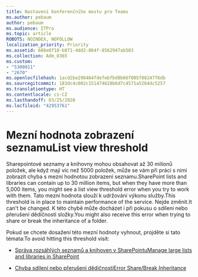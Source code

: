 ```yaml
---
title: Nastavení konferenčního mostu pro Teams
ms.author: pebaum
author: pebaum
ms.audience: ITPro
ms.topic: article
ROBOTS: NOINDEX, NOFOLLOW
localization_priority: Priority
ms.assetid: 686e8f18-b871-4dd2-864f-8562947ab583
ms.collection: Adm_O365
ms.custom:
- "5300011"
- "2670"
ms.openlocfilehash: 1acd2be290464fdefebfbd8b66f005f08247f6db
ms.sourcegitcommit: 183dc4c002c151474628b6d7c4571a5264dc5257
ms.translationtype: HT
ms.contentlocale: cs-CZ
ms.lasthandoff: 03/25/2020
ms.locfileid: "42953761"
---
```

# <a name="list-view-threshold"></a><span data-ttu-id="89219-102">Mezní hodnota zobrazení seznamu</span><span class="sxs-lookup"><span data-stu-id="89219-102">List view threshold</span></span>

<span data-ttu-id="89219-103">Sharepointové seznamy a knihovny mohou obsahovat až 30 milionů položek, ale když mají víc než 5000 položek, může se vám při práci s nimi zobrazit chyba s mezní hodnotou zobrazení seznamu.</span><span class="sxs-lookup"><span data-stu-id="89219-103">SharePoint lists and libraries can contain up to 30 million items, but when they have more than 5,000 items, you might see a list view threshold error when you try to work with them.</span></span> <span data-ttu-id="89219-104">Tato mezní hodnota slouží k udržování výkonu služby.</span><span class="sxs-lookup"><span data-stu-id="89219-104">This threshold is in place to maintain performance of the service.</span></span> <span data-ttu-id="89219-105">Nejde změnit.</span><span class="sxs-lookup"><span data-stu-id="89219-105">It can't be changed.</span></span> <span data-ttu-id="89219-106">K této chybě může docházet i při pokusu o sdílení nebo přerušení dědičnosti složky.</span><span class="sxs-lookup"><span data-stu-id="89219-106">You might also receive this error when trying to share or break the inheritance of a folder.</span></span>

<span data-ttu-id="89219-107">Pokud se chcete dosažení této mezní hodnoty vyhnout, projděte si tato témata:</span><span class="sxs-lookup"><span data-stu-id="89219-107">To avoid hitting this threshold visit:</span></span>

- [<span data-ttu-id="89219-108">Správa rozsáhlých seznamů a knihoven v SharePointu</span><span class="sxs-lookup"><span data-stu-id="89219-108">Manage large lists and libraries in SharePoint</span></span>](https://support.office.com/article/manage-large-lists-and-libraries-in-sharepoint-b8588dae-9387-48c2-9248-c24122f07c59)

- [<span data-ttu-id="89219-109">Chyba sdílení nebo přerušení dědičnosti</span><span class="sxs-lookup"><span data-stu-id="89219-109">Error Share/Break Inheritance</span></span>](https://docs.microsoft.com/SharePoint/troubleshoot/lists-and-libraries/error-share-break-inheritance)
